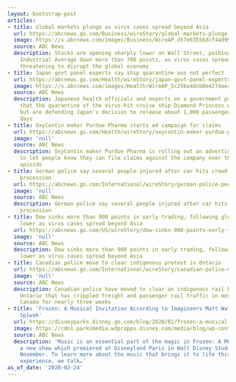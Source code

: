 ```yaml
---
layout: bootstrap-post
articles:
- title: Global markets plunge as virus cases spread beyond Asia
  url: https://abcnews.go.com/Business/wireStory/global-markets-plunge-virus-cases-spread-asia-69176043
  image: https://s.abcnews.com/images/Business/WireAP_d57e63556dcf44d99fa4c38944efb0e1_16x9_992.jpg
  source: ABC News
  description: Stocks are opening sharply lower on Wall Street, pushing the Dow Jones
    Industrial Average down more than 700 points, as virus cases spread beyond China,
    threatening to disrupt the global economy
- title: Japan govt panel experts say ship quarantine was not perfect
  url: https://abcnews.go.com/Health/wireStory/japan-govt-panel-experts-ship-quarantine-perfect-69176078
  image: https://s.abcnews.com/images/Health/WireAP_5c25ba4dcb0e4274ae420edaeb5d1037_16x9_992.jpg
  source: ABC News
  description: Japanese health officials and experts on a government panel are acknowledging
    that the quarantine of the virus-hit cruise ship Diamond Princess was not perfect,
    but are defending Japan's decision to release about 1,000 passengers after 14
    days
- title: OxyContin maker Purdue Pharma starts ad campaign for claims
  url: https://abcnews.go.com/Health/wireStory/oxycontin-maker-purdue-pharma-starts-ad-campaign-claims-69176077
  image: 'null'
  source: ABC News
  description: OxyContin maker Purdue Pharma is rolling out an advertising campaign
    to let people know they can file claims against the company over the toll of its
    opioids
- title: German police say several people injured after car hits crowd at carnival
    procession
  url: https://abcnews.go.com/International/wireStory/german-police-people-injured-car-hits-crowd-carnival-69175909
  image: 'null'
  source: ABC News
  description: German police say several people injured after car hits crowd at carnival
    procession
- title: Dow sinks more than 900 points in early trading, following global markets
    lower as virus cases spread beyond Asia
  url: https://abcnews.go.com/US/wireStory/dow-sinks-900-points-early-trading-global-markets-69175782
  image: 'null'
  source: ABC News
  description: Dow sinks more than 900 points in early trading, following global markets
    lower as virus cases spread beyond Asia
- title: Canadian police move to clear indigenous protest in Ontario
  url: https://abcnews.go.com/International/wireStory/canadian-police-move-clear-indigenous-protest-ontario-69175740
  image: 'null'
  source: ABC News
  description: Canadian police have moved to clear an indigenous rail blockade in
    Ontario that has crippled freight and passenger rail traffic in most of eastern
    Canada for nearly three weeks
- title: 'Frozen: A Musical Invitation According to Imagineers Matt Walker and Yaron
    Spiwak'
  url: https://disneyparks.disney.go.com/blog/2020/02/frozen-a-musical-invitation-according-to-imagineers-matt-walker-and-yaron-spiwak/
  image: https://cdn1.parksmedia.wdprapps.disney.com/media/blog/wp-content/uploads/2020/02/FImnbcgftcrsewd112.jpg
  source: ABC News
  description: 'Music is an essential part of the magic in Frozen: A Musical Invitation,
    a new show which premiered at Disneyland Paris in Walt Disney Studios Park last
    November. To learn more about the music that brings it to life this unique interactive
    experience, we talk…'
as_of_date: '2020-02-24'
---
```


